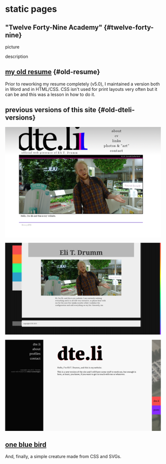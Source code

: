 

# static pages



## "Twelve Forty-Nine Academy" {#twelve-forty-nine}

picture

description




## [my old resume](/rescssume/res.html) {#old-resume}

Prior to reworking my resume completely (v5.0), I maintained a version both in Word and in HTML/CSS.
CSS isn't used for print layouts very often but it can be and this was a lesson in how to do it.



## previous versions of this site {#old-dteli-versions}

![v1](/img/yield/oldsites/v1c.png)

![v2](/img/yield/oldsites/v2c.png)

![v3](/img/yield/oldsites/v3c.png)



## [one blue bird](https://codepen.io/dteli/pen/bGbPYpJ)

And, finally, a simple creature made from CSS and SVGs.
